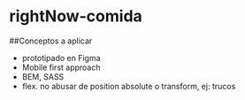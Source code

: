 # rightNow-comida

##Conceptos a aplicar
- prototipado en Figma
- Mobile first approach
- BEM, SASS
- flex. no abusar de position absolute o transform, ej: trucos 

 